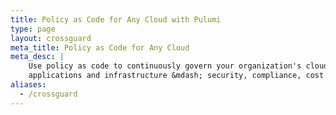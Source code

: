 ```yaml
---
title: Policy as Code for Any Cloud with Pulumi
type: page
layout: crossguard
meta_title: Policy as Code for Any Cloud
meta_desc: |
    Use policy as code to continuously govern your organization's cloud
    applications and infrastructure &mdash; security, compliance, cost controls, and more.
aliases:
  - /crossguard
---
```

